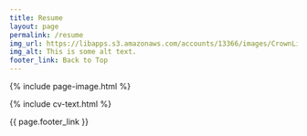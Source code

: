 ```yaml
---
title: Resume
layout: page
permalink: /resume
img_url: https://libapps.s3.amazonaws.com/accounts/13366/images/CrownLibraryBanner5.jpg
img_alt: This is some alt text.
footer_link: Back to Top
---
```

{% include page-image.html %}

{% include cv-text.html %}

{{ page.footer_link }}
